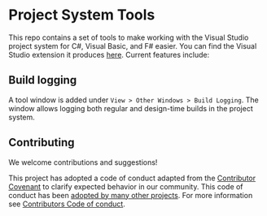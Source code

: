 # Project System Tools
This repo contains a set of tools to make working with the Visual Studio project system for C#, Visual Basic, and F# easier. You can find the Visual Studio extension it produces [here](https://marketplace.visualstudio.com/items?itemName=VisualStudioProductTeam.ProjectSystemTools). Current features include:

## Build logging
A tool window is added under ```View > Other Windows > Build Logging```. The window allows logging both regular and design-time builds in the project system.

## Contributing
We welcome contributions and suggestions!

This project has adopted a code of conduct adapted from the [Contributor Covenant](http://contributor-covenant.org/) to clarify expected behavior in our community. This code of conduct has been [adopted by many other projects](http://contributor-covenant.org/adopters/). For more information see [Contributors Code of conduct](https://github.com/dotnet/home/blob/master/guidance/be-nice.md).
